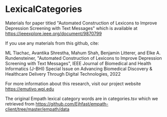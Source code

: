 # LexicalCategories
Materials for paper titled "Automated Construction of Lexicons to Improve Depression Screening with Text Messages" which is available at https://ieeexplore.ieee.org/document/9870799

If you use any materials from this github, cite:

ML Tlachac, Avantika Shrestha, Mahum Shah, Benjamin Litterer, and Elke A. Rundensteiner, "Automated Construction of Lexicons to Improve Depression Screening with Text Messages", IEEE Journal of Biomedical and Health Informatics (J-BHI) Special Issue on Advancing Biomedical Discovery & Healthcare Delivery Through Digital Technologies, 2022

For more information about this research, visit our project website https://emutivo.wpi.edu

The original Empath lexical category words are in categories.tsv which we retrieved from https://github.com/Ejhfast/empath-client/tree/master/empath/data
